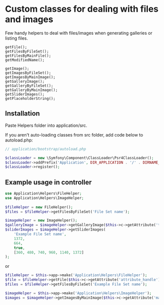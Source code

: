 # Custom classes for dealing with files and images

Few handy helpers to deal with files/images when generating galleries or listing files.

```
getFile();
getFilesByFileSet();
getFilesByMainFile();
getModifiedName();

getImage();
getImagesByFileSet();
getImagesByMainImage();
getGalleryImage();
getGalleryByFileSet();
getGalleryByMainImage();
getSliderImages();
getPlaceholderString();
```

## Installation

Paste Helpers folder into application/src.

If you aren't auto-loading classes from src folder, add code below to autoload.php:

```php
// application/bootstrap/autoload.php

$classLoader = new \Symfony\Component\ClassLoader\Psr4ClassLoader();
$classLoader->addPrefix('Application', DIR_APPLICATION . '/' . DIRNAME_CLASSES);
$classLoader->register();
```

## Example usage in controller

```php
use Application\Helpers\FileHelper;
use Application\Helpers\ImageHelper;
        
$fileHelper = new FileHelper();
$files = $fileHelper->getFilesByFileSet('File Set name');

$imageHelper = new ImageHelper();
$galleryImage = $imageHelper->getGalleryImage($this->c->getAttribute('thumbnail'), 100, 200, true);
$sliderImages = $imageHelper->getSliderImages(
    'Example File Set name',
    1372,
    664,
    true,
    [360, 480, 740, 960, 1140, 1372]
);
```

or

```php
$fileHelper = $this->app->make('Application\Helpers\FileHelper');
$file = $fileHelper->getFile($this->c->getAttribute('attribute_handle'));
$files = $fileHelper->getFilesByFileSet('Example File Set name');

$imageHelper = $this->app->make('Application\Helpers\ImageHelper');
$images = $imageHelper->getImagesByMainImage($this->c->getAttribute('main_image'), 100, 200, true);
```
